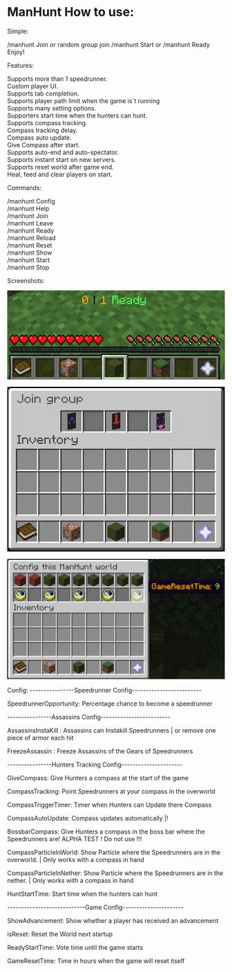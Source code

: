 # ManHunt How to use:

Simple:

/manhunt Join <Group>
or random group join
/manhunt Start or /manhunt Ready
Enjoy!
  
  
Features:
  
Supports more than 1 speedrunner.      
Custom player UI.      
Supports tab completion.      
Supports player path limit when the game is´t running      
Supports many setting options.      
Supporters start time when the hunters can hunt.      
Supports compass tracking.      
Compass tracking delay.      
Compass auto update.      
Give Compass after start.       
Supports auto-end and auto-spectator.      
Supports instant start on new servers.      
Supports reset world after game end.      
Heal, feed and clear players on start.      
  
Commands:
  
/manhunt Config <Config>   
/manhunt Help    
/manhunt Join <team>    
/manhunt Leave   
/manhunt Ready    
/manhunt Reload  
/manhunt Reset       
/manhunt Show   
/manhunt Start     
/manhunt Stop


Screenshots:


![Alt text](screenshots/player_ui.png?raw=true "Player_ui")

![Alt text](screenshots/join_menu.png?raw=true "Join_menu")

![Alt text](screenshots/config_menu.png?raw=true "Config_menu")

  

Config:
----------------Speedrunner Config-------------------------

SpeedrunnerOpportunity: Percentage chance to become a speedrunner

----------------Assassins Config-------------------------

AssassinsInstaKill : Assassins can Instakill Speedrunners | or remove one piece of armor each hit

FreezeAssassin : Freeze Assassins of the Gears of Speedrunners

----------------Hunters Tracking Config----------------------

GiveCompass: Give Hunters a compass at the start of the game

CompassTracking: Point Speedrunners at your compass in the overworld

CompassTriggerTimer: Timer when Hunters can Update there Compass

CompassAutoUpdate: Compass updates automatically |!

BossbarCompass:  Give Hunters a compass in the boss bar where the Speedrunners are! ALPHA TEST ! Do not use !!!

CompassParticleInWorld: Show Particle where the Speedrunners are in the overworld. | Only works with a compass in hand

CompassParticleInNether: Show Particle where the Speedrunners are in the nether. | Only works with a compass in hand

HuntStartTime: Start time when the hunters can hunt

----------------------------Game Config----------------------

ShowAdvancement: Show whether a player has received an advancement

isReset: Reset the World next startup

ReadyStartTime: Vote time until the game starts

GameResetTime: Time in hours when the game will reset itself
